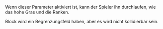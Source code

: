 Wenn dieser Parameter aktiviert ist, kann der Spieler ihn durchlaufen, wie das hohe Gras und die Ranken.

Block wird ein Begrenzungsfeld haben, aber es wird nicht kollidierbar sein.